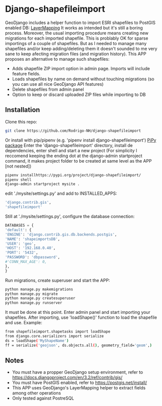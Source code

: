 # Django-shapefileimport

GeoDjango includes a helper function to import ESRI shapefiles to PostGIS enabled DB:  [LayerMapping]
It works as intended but it's still a boring process. Moreover, the usual importing procedure means creating new migrations for each imported shapefile. This is problably OK for sparse importings of a couple of shapefiles. But as I needed to manage many shapefiles and/or keep adding/deleting them it doesn't sounded to me very sane to keep afecting migration files (and migration history).
This APP proposes an alternative to manage such shapefiles:
- Adds shapefile ZIP import option in admin page. Imports will include feature fields.
- Loads shapefiles by name on demand without touching migrations (so you can use all nice GeoDjango API features)
- Delete shapefiles from admin panel
- Option to keep or discard uploaded ZIP files while importing to DB

## Installation
Clone this repo:
```sh
git clone https://github.com/Rodrigo-NH/django-shapefileimport
```
Or install with pip/pipenv (e.g.  'pipenv install django-shapefileimport') [PiPy package]  Enter the 'django-shapefileimport' directory, install de dependencies, enter shell and start a new project (For simplicity I reccomend keeping the ending dot at the django-admin startproject command, it makes project folder to be created at same level as the APP [not nested])
```sh
pipenv installhttps://pypi.org/project/django-shapefileimport/
pipenv shell
django-admin startproject mysite .
```
edit './mysite/settings.py' and add to INSTALLED_APPS:
```sh
'django.contrib.gis',
'shapefileimport'
```
Still at './mysite/settings.py', configure the database connection:
```py
DATABASES = {
'default': {
'ENGINE': 'django.contrib.gis.db.backends.postgis',
'NAME': 'shapeimportsDB',
'USER': 'geo',
'HOST': '192.168.0.40',
'PORT': '5432',
'PASSWORD': 'dbpassword',
#'CONN_MAX_AGE': 0,
},
}
```
Run migrations, create superuser and start the APP:
```sh
python manage.py makemigrations
python manage.py migrate
python manage.py createsuperuser
python manage.py runserver
```
It must be done at this point. Enter admin panel and start importing your shapefiles.
After importing, use 'loadShape()' function to load the shapefile and use. Example:
```sh
from shapefileimport.shapetasks import loadShape
from django.core.serializers import serialize
ds = loadShape('MyShapeName')
ff = serialize('geojson', ds.objects.all(), geometry_field='geom',)
```

## Notes
- You must have a propper GeoDjango setup environment, refer to https://docs.djangoproject.com/en/3.2/ref/contrib/gis/
- You must have PostGIS enabled, refer to https://postgis.net/install/
- This APP uses GeoDjango's LayerMapping helper to extract fields among other operations
- Only tested against PostreSQL

[LayerMapping]: https://docs.djangoproject.com/en/3.2/ref/contrib/gis/layermapping/
[PiPy package]: https://pypi.org/project/django-shapefileimport/
